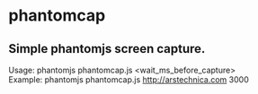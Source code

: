 # phantomcap
## Simple phantomjs screen capture.   
Usage: phantomjs phantomcap.js <url> <wait_ms_before_capture>   
Example: phantomjs phantomcap.js http://arstechnica.com 3000

